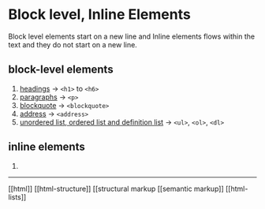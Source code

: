 # Block level, Inline Elements

Block level elements start on a new line and Inline elements flows within the text and they do not start on a new line.

## block-level elements

1. [headings](structural%20markup#Headings) → `<h1>` to `<h6>`
2. [paragraphs](structural%20markup#Paragraphs) → `<p>`
3. [blockquote](semantic%20markup#quotations) → `<blockquote>`
4. [address](semantic%20markup#address%20and%20details) → `<address>`
5. [unordered list, ordered list and definition list](html-lists#HTML%20Lists) → `<ul>`, `<ol>`, `<dl>`


## inline elements

1. 

---

[[html]]
[[html-structure]]
[[structural markup 
[[semantic markup]]
[[html-lists]]

